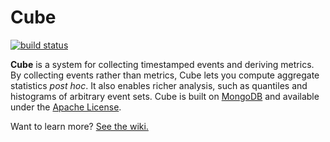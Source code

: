 # Cube

[![build status](https://secure.travis-ci.org/infochimps-labs/cube.png)](http://travis-ci.org/infochimps-labs/cube)

**Cube** is a system for collecting timestamped events and deriving metrics. By collecting events rather than metrics, Cube lets you compute aggregate statistics *post hoc*. It also enables richer analysis, such as quantiles and histograms of arbitrary event sets. Cube is built on [MongoDB](http://www.mongodb.org) and available under the [Apache License](/square/cube/blob/master/LICENSE).

Want to learn more? [See the wiki.](https://github.com/square/cube/wiki)
